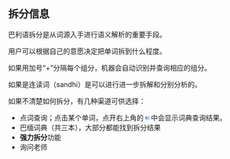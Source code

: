 ## 拆分信息
巴利语拆分是从词源入手进行语义解析的重要手段。

用户可以根据自己的意愿决定把单词拆到什么程度。

如果用加号“+”分隔每个组分，机器会自动识别并查询相应的组分。

如果是连读词（sandhi）是可以进行进一步拆解和分别分析的。

如果不清楚如何拆分，有几种渠道可供选择：
- 点词查询；点击某个单词，点开右上角的<svg id="icon_dict" viewBox="0 0 32 32" style='fill:#6baaff;height: 10px; width: 15px;'><g transform="translate(-4 -4)"><path class="a" d="M24.4,2,17.9,7.85v14.3l6.5-5.85V2M8.15,5.9A12.09,12.09,0,0,0,1,7.85V26.908a.7.7,0,0,0,.65.65c.13,0,.195-.091.325-.091A15.85,15.85,0,0,1,8.15,26.05,12.09,12.09,0,0,1,15.3,28a15.659,15.659,0,0,1,7.15-1.95,13.241,13.241,0,0,1,6.175,1.378.565.565,0,0,0,.325.039.7.7,0,0,0,.65-.65V7.85A8.867,8.867,0,0,0,27,6.55V24.1a15.106,15.106,0,0,0-4.55-.65A15.659,15.659,0,0,0,15.3,25.4V7.85A12.09,12.09,0,0,0,8.15,5.9Z" transform="translate(5 4)"></path></g></svg>中会显示词典查询结果。
- 巴缅词典（共三本），大部分都能找到拆分结果
- **强力拆分**功能
- 询问老师